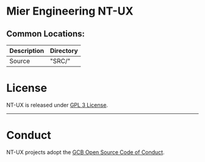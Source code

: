 # Mier Engineering NT-UX

## Common Locations:

| Description | Directory |
| --- | --- |
| Source | "SRC/" |


# License
NT-UX is released under [GPL 3 License](https://github.com/angelivan-spartan/UX/master/LICENSE).

----
# Conduct

NT-UX projects adopt the [GCB Open Source Code of Conduct](https://github.com/GreatCowBASIC/GCB_Gold/blob/master/CODE_OF_CONDUCT.md).

